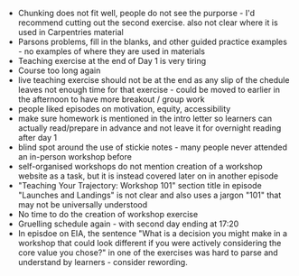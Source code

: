- Chunking does not fit well, people do not see the purporse - I'd recommend cutting out the second exercise. also not clear where it is used in Carpentries material
- Parsons problems, fill in the blanks, and other guided practice examples - no examples of where they are used in materials
- Teaching exercise at the end of Day 1 is very tiring
- Course too long again
- live teaching exercise should not be at the end as any slip of the chedule leaves not enough time for that exercise - could be moved to earlier in the afternoon to have more breakout / group work
- people liked episodes on motivation, equity, accessibility
- make sure homework is mentioned in the intro letter so learners can actually read/prepare in advance and not leave it for overnight reading after day 1
- blind spot around the use of stickie notes - many people never attended an in-person workshop before
- self-organised workshops do not mention creation of a workshop website as a task, but it is instead covered later on in another episode
- "Teaching Your Trajectory: Workshop 101" section title in episode "Launches and Landings" is not clear and also uses a jargon "101" that may not be universally understood 
- No time to do the creation of workshop exercise
- Gruelling schedule again - with second day ending at 17:20
- In episdoe on EIA, the sentence "What is a decision you might make in a workshop that could look different if you were actively considering the core value you chose?" in one of the exercises was hard to parse and understand by learners - consider rewording.
